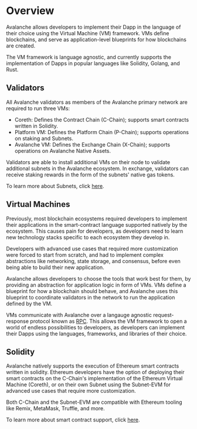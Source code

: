 # Overview

Avalanche allows developers to implement their Dapp in the language of their choice using the 
Virtual Machine (VM) framework. VMs define blockchains, and serve as application-level blueprints 
for how blockchains are created.

The VM framework is language agnostic, and currently supports the implementation of Dapps in 
popular languages like Solidity, Golang, and Rust.

## Validators

All Avalanche validators as members of the Avalanche primary network are required to run three VMs:
- Coreth: Defines the Contract Chain (C-Chain); supports smart contracts written in Solidity.
- Platform VM: Defines the Platform Chain (P-Chain); supports operations on staking and Subnets.
- Avalanche VM: Defines the Exchange Chain (X-Chain); supports operations on Avalanche Native
  Assets.

Validators are able to install additional VMs on their node to validate additional subnets in
the Avalanche ecosystem. In exchange, validators can receive staking rewards in the form of the
subnets' native gas tokens.

To learn more about Subnets, click [here](/docs/subnets/README.md).

## Virtual Machines

Previously, most blockchain ecosystems required developers to implement their applications in 
the smart-contract language supported natively by the ecosystem. This causes pain for developers,
as developers need to learn new technology stacks specific to each ecosystem they develop in.

Developers with advanced use cases that required more customization were forced to start from 
scratch, and had to implement complex abstractions like networking, state storage, and consensus,
before even being able to build their new application.

Avalanche allows developers to choose the tools that work best for them, by providing an 
abstraction for application logic in form of VMs. VMs define a blueprint for how a blockchain 
should behave, and Avalanche uses this blueprint to coordinate validators in the network to run 
the application defined by the VM.

VMs communicate with Avalanche over a langauge agnostic request-response protocol known as
[RPC](https://en.wikipedia.org/wiki/Remote_procedure_call). This allows the VM framework to 
open a world of endless possibilities to developers, as developers can implement their Dapps using 
the languages, frameworks, and libraries of their choice.

## Solidity

Avalanche natively supports the execution of Ethereum smart contracts written in solidity. Ethereum
developers have the option of deploying their smart contracts on the C-Chain's implementation of the
Ethereum Virtual Machine (Coreth), or on their own Subnet using the Subnet-EVM for advanced use
cases that require more customization.

Both C-Chain and the Subnet-EVM are compatible with Ethereum tooling like Remix, MetaMask,
Truffle, and more.

To learn more about smart contract support, click [here](/docs/dapps/launch-your-ethereum-dapp.md).
